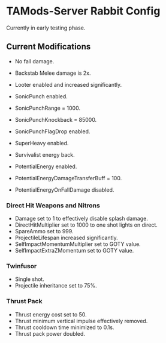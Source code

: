 # TAMods-Server Rabbit Config

Currently in early testing phase.

## Current Modifications

- No fall damage.

- Backstab Melee damage is 2x.

- Looter enabled and increased significantly.

- SonicPunch enabled.
- SonicPunchRange = 1000.
- SonicPunchKnockback = 85000.
- SonicPunchFlagDrop enabled.

- SuperHeavy enabled.

- Survivalist energy back.

- PotentialEnergy enabled.
- PotentialEnergyDamageTransferBuff = 100.
- PotentialEnergyOnFallDamage disabled.

### Direct Hit Weapons and Nitrons

- Damage set to 1 to effectively disable splash damage.
- DirectHitMultiplier set to 1000 to one shot lights on direct.
- SpareAmmo set to 999.
- ProjectileLifespan increased significantly.
- SelfImpactMomentumMultiplier set to GOTY value.
- SelfImpactExtraZMomentum set to GOTY value.

### Twinfusor
- Single shot.
- Projectile inheritance set to 75%.

### Thrust Pack
- Thrust energy cost set to 50.
- Thrust minimum vertical impulse effectively removed.
- Thrust cooldown time minimized to 0.1s.
- Thrust pack power doubled.